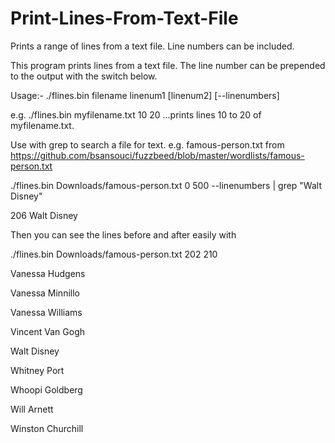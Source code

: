 # Print-Lines-From-Text-File
Prints a range of lines from a text file. Line numbers can be included.

This program prints lines from a text file. The line number can be prepended to the output with the switch below.

Usage:- ./flines.bin filename linenum1 [linenum2] [--linenumbers]

e.g. ./flines.bin myfilename.txt 10 20 ...prints lines 10 to 20 of myfilename.txt.

Use with grep to search a file for text. e.g. famous-person.txt from https://github.com/bsansouci/fuzzbeed/blob/master/wordlists/famous-person.txt

./flines.bin Downloads/famous-person.txt 0 500 --linenumbers | grep "Walt Disney"

206 Walt Disney

Then you can see the lines before and after easily with 

./flines.bin Downloads/famous-person.txt 202 210

Vanessa Hudgens

Vanessa Minnillo

Vanessa Williams

Vincent Van Gogh

Walt Disney

Whitney Port

Whoopi Goldberg

Will Arnett

Winston Churchill

